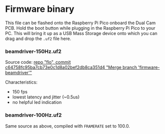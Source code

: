 # Firmware binary

This file can be flashed onto the Raspberry Pi Pico onboard the Dual Cam PCB.
Hold the boot button while plugging in the Raspberry Pi Pico to your PC. This
will bring it up as a USB Mass Storage device onto which you can drag and drop
the `.uf2` file here.

### beamdriver-150Hz.uf2

Source code: [repo "flo", commit c64758fc95ba7cb73e0c1d8a02bef2db8ca351d4 "Merge branch 'firmware-beamdriver'"](https://github.com/strawlab/flo/tree/c64758fc95ba7cb73e0c1d8a02bef2db8ca351d4/firmware/beamdriver)

Characteristics:

- 150 fps
- lowest latency and jitter (~0.5us)
- no helpful led indication

### beamdriver-100Hz.uf2

Same source as above, compiled with `FRAMERATE` set to 100.0.
